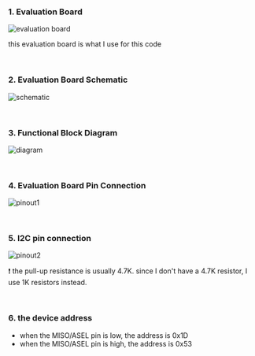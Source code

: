 ### 1. Evaluation Board
![evaluation board](https://user-images.githubusercontent.com/57129682/140690788-9db11b06-7ac7-4f32-a498-0e566c6349ba.png)

this evaluation board is what I use for this code

<br />

### 2. Evaluation Board Schematic
![schematic](https://user-images.githubusercontent.com/57129682/140691135-de2c512b-7206-4205-b7bd-8b2681c1cfaf.png)

<br />

### 3. Functional Block Diagram
![diagram](https://user-images.githubusercontent.com/57129682/140726568-d8b61f95-4ebb-43cd-b4dd-54bcab22ce31.png)

<br />

### 4. Evaluation Board Pin Connection
![pinout1](https://user-images.githubusercontent.com/57129682/141144862-0b354b08-8b5b-4d64-a793-fa3bfb4a58a9.png)

<br />

### 5. I2C pin connection
![pinout2](https://user-images.githubusercontent.com/57129682/141144880-79dde2ea-4680-4ae8-adee-db2da5898b00.png)

:exclamation: the pull-up resistance is usually 4.7K. since I don't have a 4.7K resistor, I use 1K resistors instead. 

<br />

### 6. the device address
- when the MISO/ASEL pin is low,  the address is 0x1D
- when the MISO/ASEL pin is high, the address is 0x53
